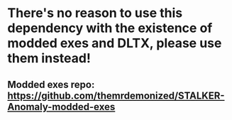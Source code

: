 # There's no reason to use this dependency with the existence of modded exes and DLTX, please use them instead!
## Modded exes repo: https://github.com/themrdemonized/STALKER-Anomaly-modded-exes